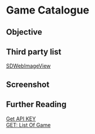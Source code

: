 # Game Catalogue

## Objective

## Third party list
[SDWebImageView](https://cocoapods.org/pods/SDWebImage)<br>

## Screenshot

## Further Reading
[Get API KEY](https://rawg.io/apidocs)<br>
[GET: List Of Game](https://api.rawg.io/docs/#operation/games_list)

